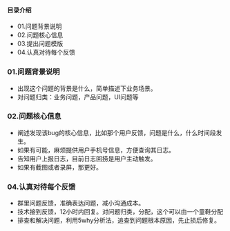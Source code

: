 #### 目录介绍
- 01.问题背景说明
- 02.问题核心信息
- 03.提出问题模版
- 04.认真对待每个反馈


### 01.问题背景说明
- 出现这个问题的背景是什么，简单描述下业务场景。
- 对问题归类：业务问题，产品问题，UI问题等


### 02.问题核心信息
- 阐述发现该bug的核心信息，比如那个用户反馈，问题是什么，什么时间段发生。
- 如果有可能，麻烦提供用户手机号信息，方便查询其日志。
- 告知用户上报日志，目前日志回捞是用户主动触发。
- 如果有截图或者录屏，那更好。



### 04.认真对待每个反馈
- 群里问题反馈，准确表达问题，减小沟通成本。
- 技术接到反馈，12小时内回复。对问题归类，分配，这个可以由一个童鞋分配
- 排查和解决问题，利用5why分析法，追查到问题根本原因，先止损后修复。






